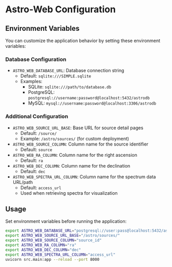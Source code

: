 # Astro-Web Configuration

## Environment Variables

You can customize the application behavior by setting these environment variables:

### Database Configuration

- `ASTRO_WEB_DATABASE_URL`: Database connection string
  - Default: `sqlite:///SIMPLE.sqlite`
  - Examples:
    - SQLite: `sqlite:///path/to/database.db`
    - PostgreSQL: `postgresql://username:password@localhost:5432/astrodb`
    - MySQL: `mysql://username:password@localhost:3306/astrodb`

### Additional Configuration

- `ASTRO_WEB_SOURCE_URL_BASE`: Base URL for source detail pages
  - Default: `/source/`
  - Example: `/astro/sources/` (for custom deployment)
- `ASTRO_WEB_SOURCE_COLUMN`: Column name for the source identifier
  - Default: `source`
- `ASTRO_WEB_RA_COLUMN`: Column name for the right ascension
  - Default: `ra`
- `ASTRO_WEB_DEC_COLUMN`: Column name for the declination
  - Default: `dec`
- `ASTRO_WEB_SPECTRA_URL_COLUMN`: Column name for the spectrum data URL/path
  - Default: `access_url`
  - Used when retrieving spectra for visualization

## Usage

Set environment variables before running the application:

```bash
export ASTRO_WEB_DATABASE_URL="postgresql://user:pass@localhost:5432/astrodb"
export ASTRO_WEB_SOURCE_URL_BASE="/astro/sources/"
export ASTRO_WEB_SOURCE_COLUMN="source_id"
export ASTRO_WEB_RA_COLUMN="ra"
export ASTRO_WEB_DEC_COLUMN="dec"
export ASTRO_WEB_SPECTRA_URL_COLUMN="access_url"
uvicorn src.main:app --reload --port 8000
```
